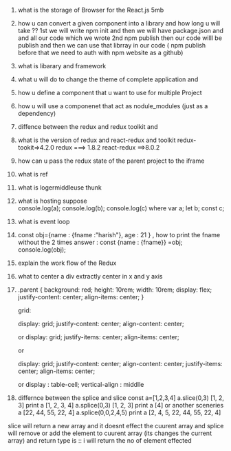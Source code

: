 1. what is the storage of Browser for the React.js 
   5mb
2. how u can convert a given component into a library and how long u will take ??
     1st we will write npm init and then we will have package.json and and all our code which we wrote 
     2nd npm publish then our code willl be publish and then we can use that librray in our code ( npm publish before that we need to auth with npm website as a github)
     
3. what is libarary and framework
4. what u will do to change the theme of complete application and 
5. how u define a component that u want to use for multiple Project
6. how u will use a componenet that act as nodule_modules (just as a dependency)
7. diffence between the redux and redux toolkit and 
8. what is the version of redux and react-redux and toolkit 
 redux-tookit=>4.2.0
 redux ===> 1.8.2
 react-redux ==>8.0.2
9. how can u pass the redux state of the parent project to the iframe 
10. what is ref 
11. what is logermiddleuse thunk 
12. what is hosting
    suppose  
    console.log(a);
    console.log(b);
    console.log(c)
     where
     var a;
     let b;
     const c;
13. what is event loop 
14. const obj={name : {fname :"harish"}, age : 21 } , how to print the fname without the 2 times 
    answer : const {name : {fname}} =obj; console.log(obj);
15. explain the work flow of the Redux 
16. what to center a div extractly center in x and y axis
17. .parent {
    background: red;
    height: 10rem;
    width: 10rem;
    display: flex;
    justify-content: center;
    align-items: center;
    }
    
    grid:
    
    display: grid;
    justify-content: center;
    align-content: center;
    
    
    or 
    display: grid;
    justify-items: center;
    align-items: center;
    
    
    or 
    
    
    display: grid;
    justify-content: center;
    align-content: center;
    justify-items: center;
    align-items: center;
    
    
    or
    display : table-cell;
    vertical-align : middlle

18. differnce between the splice and slice 
const a=[1,2,3,4] 
a.slice(0,3)
[1, 2, 3]
print a
[1, 2, 3, 4]
a.splice(0,3)
[1, 2, 3]
print a
[4]
or another sceneries 
a
[22, 44, 55, 22, 4]
a.splice(0,0,2,4,5)
print a
[2, 4, 5, 22, 44, 55, 22, 4] 


slice will return a new array and it doesnt effect the cuurent array and 
splice will remove or add the element to cuurent array (its changes the current array) and return type is  :: i will return the no of element effected
